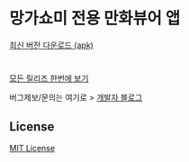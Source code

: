 # 망가쇼미 전용 만화뷰어 앱 # 

[최신 버전 다운로드 (apk)](http://mangaview.ml/)
#
[모든 릴리즈 한번에 보기](https://github.com/junheah/MangaViewAndroid/tree/master/app/release)

버그제보/문의는 여기로 > [개발자 블로그](https://blog.naver.com/imaginaly)

## License ##
[MIT License](/LICENSE)
